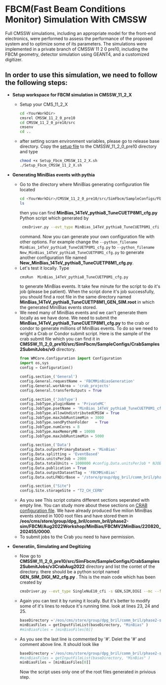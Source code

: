 # FBCM(Fast Beam Conditions Monitor) Simulation With CMSSW
Full CMSSW simulations, including an appropriate model for the front-end electronics, were performed to assess the performance of the proposed system and to optimize some of its parameters. The simulations were implemented in a private branch of CMSSW 11 2 0 pre10, including the FBCM geometry, detector simulation using GEANT4, and a customized digitizer. 
## In order to use this simulation, we need to follow the following steps:
* **Setup workspace for FBCM simulation in CMSSW_11_2_X**
  * Setup your CMS_11_2_X
    ```sh
    cd <YourWorkDir>
    cmsrel CMSSW_11_2_0_pre10
    cd CMSSW_11_2_0_pre10/src
    cmsenv
    cd ..
    ```
   *    after setting scram environment variables, please go to release base directory. Copy the [setup          file](https://github.com/m-sedghi/cmssw/blob/CMSSW_11_2_FbcmBcm1f/SimFbcm) to the  CMSSW_11_2_0_pre10 directory and type 
         ```sh
         chmod +x Setup_Fbcm_CMSSW_11_2_X.sh
         ./Setup_Fbcm_CMSSW_11_2_X.sh
        ```
   
* **Generating MiniBias events with pythia**
   * Go to the  directory where MiniBias generating configuration file located
     ```sh
     cd <YourWorkDir>/CMSSW_11_2_0_pre10/src/SimFbcm/SampleConfigs/Fbcm2022Aug
     ls
     ```
      then you can find **MinBias_14TeV_pythia8_TuneCUETP8M1_cfg.py** Python script which generated by 
       ```sh
        cmsDriver.py --evt_type MinBias_14TeV_pythia8_TuneCUETP8M1_cfi -s GEN,SIM --mc --fileout file:MinBias_14TeV_pythia8_TuneCUETP8M1_GEN_SIM.root --conditions auto:phase2_realistic --era Phase2  --datatier GEN-SIM --geometry Extended2026D81 --eventcontent FEVTDEBUG --pileup=NoPileUp --python_filename MinBias_14TeV_pythia8_TuneCUETP8M1_cfg.py --customise Configuration/DataProcessing/Utils.addMonitoring --nThreads 8 -n 40 --no_exe
        ```
       command. Now you can generate your own configuration file with other options. For example change the  `--python_filename MinBias_14TeV_pythia8_TuneCUETP8M1_cfg.py` to `--python_filename New_MinBias_14TeV_pythia8_TuneCUETP8M1_cfg.py` to generate another configuration file named **New_MinBias_14TeV_pythia8_TuneCUETP8M1_cfg.py**.
    * Let's test it locally. Type 
      ```sh
      cmsRun  MinBias_14TeV_pythia8_TuneCUETP8M1_cfg.py
      ```
      to generate MinBias events. It take few minute for the script to do it's job (please be patient). When the script done it's job successfully, you should find a root file in the same directory named **MinBias_14TeV_pythia8_TuneCUETP8M1_GEN_SIM.root** in which the generated MiniBias events stored.
     * We need many of MiniBias events and we can't generate them locally as we have done. We need to submit the **MinBias_14TeV_pythia8_TuneCUETP8M1_cfg.py** to the crab or condor to generate millions of MiniBias events. To do so we need to wright a Crab or Condor submit script. Here is the sample of the crab submit file which you can find it in  **CMSSW_11_2_0_pre10/src/SimFbcm/SampleConfigs/CrabSamples2SubmitJobs/v0** directory.
       ```py
       from WMCore.Configuration import Configuration
       import os,sys
       config = Configuration()

       config.section_('General')
       config.General.requestName = 'FBCMMinBiasGeneration'
       config.General.workArea = 'crab_projects'
       config.General.transferOutputs = True

       config.section_('JobType')
       config.JobType.pluginName = 'PrivateMC'
       config.JobType.psetName = 'MinBias_14TeV_pythia8_TuneCUETP8M1_cfg.py'
       config.JobType.allowUndistributedCMSSW = True
       config.JobType.maxJobRuntimeMin = 3000
       config.JobType.sendPythonFolder	 = True
       config.JobType.numCores = 8
       config.JobType.maxMemoryMB = 10000
       config.JobType.maxJobRuntimeMin = 5000

       config.section_('Data')
       config.Data.outputPrimaryDataset = 'MinBias'
       config.Data.splitting = 'EventBased'
       config.Data.unitsPerJob = 2000
       config.Data.totalUnits = 1000000 #config.Data.unitsPerJob * NJOBS
       config.Data.publication = True
       config.Data.outputDatasetTag = 'FBCMMinBias'
       config.Data.outLFNDirBase = '/store/group/dpg_bril/comm_bril/phase2-sim/FBCM/'

       config.section_("Site")
       config.Site.storageSite = "T2_CH_CERN"
       ```
  * As you see This script cotains different sections seperated with empty line. You can study more about these sections on [CRAB configuration file](https://twiki.cern.ch/twiki/bin/view/CMSPublic/CRAB3ConfigurationFile). We have already produced five milion MiniBias events stored in 1000 root files and have stored them in **/eos/cms/store/group/dpg_bril/comm_bril/phase2-sim/FBCM/Aug2022Workshop/MinBias/FBCMV2MinBias/220820_202455/0000**.
  * To submit jobs to the Crab you need to have permission. 
      
* **Generatiin, Simulating and Degitizing**
  * Now go to **CMSSW_11_2_0_pre10/src/SimFbcm/SampleConfigs/CrabSamples2SubmitJobs/v3CrabAug2022** directory and  list the contet of the directory. there should be a python script named  **GEN_SIM_DIGI_M2_cfg.py** . This is the main code which has been created by 
    ```sh
    cmsDriver.py --evt_type SingleNuE10_cfi -s GEN,SIM,DIGI --mc --fileout file:GEN_SIM_DIGI.root --conditions auto:phase2_realistic --pileup_input file:MinBias_14TeV_pythia8_TuneCUETP8M1_GEN_SIM.root --pileup "AVE_200_BX_25ns,{'B':(-3,3),'N':1.5}" --era Phase2,fbcmDigi,OnlyfbcmDigi --datatier GEN-SIM-DIGI-RAW --geometry Extended2026D81 --eventcontent FEVTDEBUG --python_filename GEN_SIM_DIGI_cfg.py --customise   SimFbcm/SiPadDigitizer/aging.no_aging,Configuration/DataProcessing/Utils.addMonitoring --nThreads 2 -n 2 --no_exe 
    ```
  * Again you can test it by runing it locally. But it's better to modify some of it's lines to reduce it's running time. look at lines 23, 24 and 25. 
    ```py
    baseDirectory ='/eos/cms/store/group/dpg_bril/comm_bril/phase2-sim/FBCM/Aug2022Workshop/MinBias/FBCMV2MinBias/220820_202455'
    minBiasFiles = getInputFileList(baseDirectory, "MinBias" )
    #minBiasFiles = [minBiasFiles[0]]
    ```
  * As you see the last line is commented by '#'. Delet the '#' and comment above line. It should look like
    ```py
    baseDirectory ='/eos/cms/store/group/dpg_bril/comm_bril/phase2-sim/FBCM/Aug2022Workshop/MinBias/FBCMV2MinBias/220820_202455'
    #minBiasFiles = getInputFileList(baseDirectory, "MinBias" )
    minBiasFiles = [minBiasFiles[0]]
      ```
       Now the script uses only one of the root files generated in privious step.